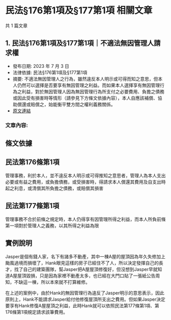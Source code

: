 # 民法§176第1項及§177第1項 相關文章

共 1 篇文章

## 1. 民法§176第1項及§177第1項｜不適法無因管理人請求權

- 發布日期: 2023 年 7 月 3 日
- 法律依據: 民法§176第1項及§177第1項
- 摘要: 不適法無因管理人之行為，雖然違反本人明示或可得而知之意思，但本人仍然可以選擇是否要享有無因管理之利益。而如果本人選擇享有無因管理行為之利益，對於無因管理人因為無因管理行為所支付之必要費用、負擔之債務或因此受有損害時等情形（請參見下方條文依據內容），本人自應該補償、協助償還或賠償之，始能衡平雙方間之權利義務關係。
- [原文連結](https://www.jasper-realestate.com/%e6%b0%91%e6%b3%95176%e7%ac%ac1%e9%a0%85%e5%8f%8a177%e7%ac%ac1%e9%a0%85%e4%b8%8d%e9%81%a9%e6%b3%95%e7%84%a1%e5%9b%a0_%e7%ae%a1%e7%90%86%e4%ba%ba_%e8%ab%8b%e6%b1%82%e6%ac%8a/)

### 文章內容:

## 條文依據

## 民法第176條第1項

管理事務，利於本人，並不違反本人明示或可得推知之意思者，管理人為本人支出必要或有益之費用，或負擔債務，或受損害時，得請求本人償還其費用及自支出時起之利息，或清償其所負擔之債務，或賠償其損害

## 民法第177條第1項

管理事務不合於前條之規定時，本人仍得享有因管理所得之利益，而本人所負前條第一項對於管理人之義務，以其所得之利益為限

## 實例說明

Jasper是個有錢人家，名下有諸多不動產，其中一棟A屋的屋頂因為年久失修加上颱風過境而損壞了，Hank眼見這樣的房子已經住不了人，所以決定發揮自己的長才，找了自己的建築團隊，幫Jasper把A屋屋頂修復好，但沒想到Jasper早就知道A屋屋頂毀損，只是因為家裡不動產太多，也已經在大門口貼了一張紙公告周知，不缺這一棟，所以本來就不打算維修。

在上述的案例中，由於Hank的無因管理行為違反了Jasper明示的意思表示，因此原則上，Hank不能請求Jasper給付他修復屋頂所支出之費用。但如果Jasper決定要享有Hank修復A屋屋頂之利益，此時Hank就可以依照民法第177條第1項、第176條第1項規定請求該筆費用。